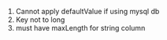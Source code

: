 1. Cannot apply defaultValue if using mysql db
2. Key not to long
3. must have maxLength for string column